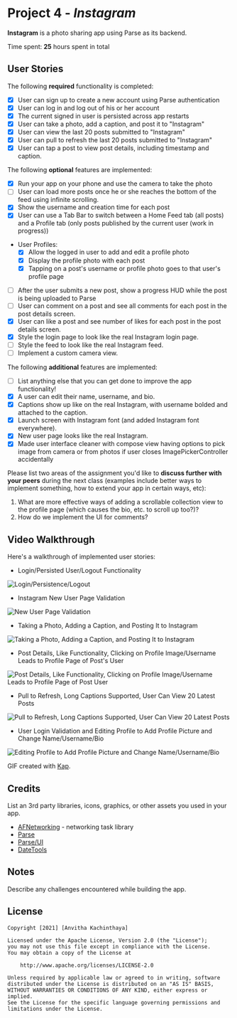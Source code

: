 # Project 4 - *Instagram*

**Instagram** is a photo sharing app using Parse as its backend.

Time spent: **25** hours spent in total

## User Stories

The following **required** functionality is completed:

- [X] User can sign up to create a new account using Parse authentication
- [X] User can log in and log out of his or her account
- [X] The current signed in user is persisted across app restarts
- [X] User can take a photo, add a caption, and post it to "Instagram"
- [X] User can view the last 20 posts submitted to "Instagram"
- [X] User can pull to refresh the last 20 posts submitted to "Instagram"
- [X] User can tap a post to view post details, including timestamp and caption.

The following **optional** features are implemented:

- [X] Run your app on your phone and use the camera to take the photo
- [ ] User can load more posts once he or she reaches the bottom of the feed using infinite scrolling.
- [X] Show the username and creation time for each post
- [X] User can use a Tab Bar to switch between a Home Feed tab (all posts) and a Profile tab (only posts published by the current user (work in progress))
- User Profiles:
  - [X] Allow the logged in user to add and edit a profile photo
  - [X] Display the profile photo with each post
  - [X] Tapping on a post's username or profile photo goes to that user's profile page
- [ ] After the user submits a new post, show a progress HUD while the post is being uploaded to Parse
- [ ] User can comment on a post and see all comments for each post in the post details screen.
- [X] User can like a post and see number of likes for each post in the post details screen.
- [X] Style the login page to look like the real Instagram login page.
- [ ] Style the feed to look like the real Instagram feed.
- [ ] Implement a custom camera view.

The following **additional** features are implemented:

- [ ] List anything else that you can get done to improve the app functionality!
- [X] A user can edit their name, username, and bio.
- [X] Captions show up like on the real Instagram, with username bolded and attached to the caption.
- [X] Launch screen with Instagram font (and added Instagram font everywhere).
- [X] New user page looks like the real Instagram.
- [X] Made user interface cleaner with compose view having options to pick image from camera or from photos if user closes ImagePickerController accidentally

Please list two areas of the assignment you'd like to **discuss further with your peers** during the next class (examples include better ways to implement something, how to extend your app in certain ways, etc):

1. What are more effective ways of adding a scrollable collection view to the profile page (which causes the bio, etc. to scroll up too?)?
2. How do we implement the UI for comments?

## Video Walkthrough

Here's a walkthrough of implemented user stories:

- Login/Persisted User/Logout Functionality
<img src='http://g.recordit.co/gNVzXSV6vH.gif' title='Login/Persistence/Logout' width='' alt='Login/Persistence/Logout' />

- Instagram New User Page Validation
<img src='http://g.recordit.co/Wxq7S27XSO.gif' title='New User Page Validation' width='' alt='New User Page Validation' />

- Taking a Photo, Adding a Caption, and Posting It to Instagram
<img src='http://g.recordit.co/xTTElvWY4r.gif' title='Taking a Photo, Adding a Caption, and Posting It to Instagram' width='' alt='Taking a Photo, Adding a Caption, and Posting It to Instagram' />

- Post Details, Like Functionality, Clicking on Profile Image/Username Leads to Profile Page of Post's User
<img src='http://g.recordit.co/LsI6DPhz1N.gif' title='Post Details, Like Functionality, Clicking on Profile Image/Username Leads to Profile Page of Post User' width='' alt='Post Details, Like Functionality, Clicking on Profile Image/Username Leads to Profile Page of Post User' />

- Pull to Refresh, Long Captions Supported, User Can View 20 Latest Posts
<img src='http://g.recordit.co/IVa4j6phxS.gif' title='Pull to Refresh, Long Captions Supported, User Can View 20 Latest Posts' width='' alt='Pull to Refresh, Long Captions Supported, User Can View 20 Latest Posts' />

- User Login Validation and Editing Profile to Add Profile Picture and Change Name/Username/Bio
<img src='http://g.recordit.co/P4qtRtEoKM.gif' title='Editing Profile to Add Profile Picture and Change Name/Username/Bio' width='' alt='Editing Profile to Add Profile Picture and Change Name/Username/Bio' />


GIF created with [Kap](https://getkap.co/).

## Credits

List an 3rd party libraries, icons, graphics, or other assets you used in your app.

- [AFNetworking](https://github.com/AFNetworking/AFNetworking) - networking task library
- [Parse](https://www.back4app.com/docs/get-started/welcome)
- [Parse/UI](https://github.com/parse-community/ParseUI-iOS)
- [DateTools](https://github.com/MatthewYork/DateTools)


## Notes

Describe any challenges encountered while building the app.

## License

    Copyright [2021] [Anvitha Kachinthaya]

    Licensed under the Apache License, Version 2.0 (the "License");
    you may not use this file except in compliance with the License.
    You may obtain a copy of the License at

        http://www.apache.org/licenses/LICENSE-2.0

    Unless required by applicable law or agreed to in writing, software
    distributed under the License is distributed on an "AS IS" BASIS,
    WITHOUT WARRANTIES OR CONDITIONS OF ANY KIND, either express or implied.
    See the License for the specific language governing permissions and
    limitations under the License.
